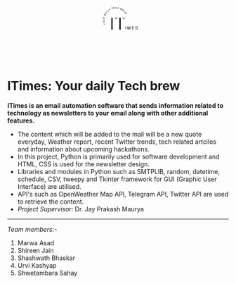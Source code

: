 <div align="center">
<img src="https://github.com/genievousaime/ITimes---email-automation/blob/9c1137ae0e0fc8587da9aac16ea8b07ee5edd799/ITimes_logo.png" alt="GitHub Logo" width="150" height="150"/>
</div>

# ITimes: Your daily Tech brew

**ITimes is an email automation software that sends information related to technology as newsletters to your email along with other additional features.**
- The content which will be added to the mail will be a new quote everyday, Weather report, recent Twitter trends, tech related artciles and information about upcoming hackathons. 
- In this project, Python is primarily used for software development and HTML, CSS is used for the newsletter design. 
- Libraries and modules in Python such as SMTPLIB, random, datetime, schedule, CSV, tweepy and Tkinter framework for GUI (Graphic User Interface) are utilised. 
- API's such as OpenWeather Map API, Telegram API, Twitter API are used to retrieve the content. 
- *Project Supervisor:* Dr. Jay Prakash Maurya
---

*Team members:-*
1) Marwa Asad
2) Shireen Jain
3) Shashwath Bhaskar
4) Urvi Kashyap
5) Shwetambara Sahay

